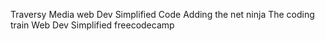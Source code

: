 Traversy Media
web Dev Simplified
Code Adding
the net ninja
The coding train
Web Dev Simplified
freecodecamp